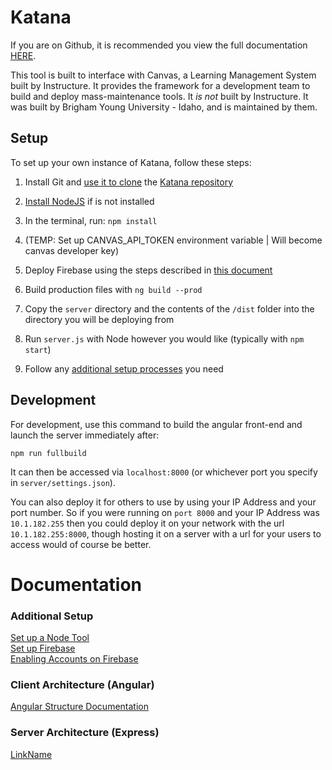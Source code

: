 # Katana

If you are on Github, it is recommended you view the full documentation [HERE](https://byuitechops.github.io/katana/docs/index.html).

This tool is built to interface with Canvas, a Learning Management System built by Instructure. It provides the framework for a development team to build and deploy mass-maintenance tools. It *is not* built by Instructure. It was built by Brigham Young University - Idaho, and is maintained by them.

## Setup

To set up your own instance of Katana, follow these steps:

1. Install Git and [use it to clone](https://git-scm.com/book/en/v2/Git-Basics-Getting-a-Git-Repository) the [Katana repository](https://github.com/byuitechops/katana)

2. [Install NodeJS](https://nodejs.org/en/download/) if is not installed

3. In the terminal, run: `npm install`

4. (TEMP: Set up CANVAS_API_TOKEN environment variable | Will become canvas developer key)

5. Deploy Firebase using the steps described in [this document](./additional-documentation/setup/setting-up-firebase.html)

6. Build production files with `ng build --prod`

7. Copy the `server` directory and the contents of the `/dist` folder into the directory you will be deploying from

8. Run `server.js` with Node however you would like (typically with `npm start`)

9. Follow any [additional setup processes](./additional-documentation/setup.html) you need

## Development

For development, use this command to build the angular front-end and launch the server immediately after:

```npm run fullbuild```

It can then be accessed via `localhost:8000` (or whichever port you specify in `server/settings.json`).

You can also deploy it for others to use by using your IP Address and your port number. So if you were running on `port 8000` and your IP Address was `10.1.182.255` then you could deploy it on your network with the url `10.1.182.255:8000`, though hosting it on a server with a url for your users to access would of course be better.

# Documentation

### Additional Setup
[Set up a Node Tool](additional-documentation/setup/node-tools.html)<br />
[Set up Firebase](additional-documentation/setup/setting-up-firebase.html)<br />
[Enabling Accounts on Firebase](additional-documentation/setup/enabling-accounts-on-firebase.html)<br />

### Client Architecture (Angular)
[Angular Structure Documentation](https://byuitechops.github.io/katana/documentation/index.html) 

### Server Architecture (Express)
[LinkName](./documentation/additional-documentation/architecture.html)<br />








